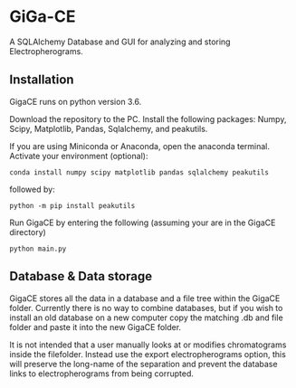 # GiGa-CE
A SQLAlchemy Database and GUI for analyzing and storing Electropherograms. 


## Installation

GigaCE runs on python version 3.6.

Download the repository to the PC. Install the following packages:
Numpy, Scipy, Matplotlib, Pandas, Sqlalchemy, and peakutils. 

If you are using Miniconda or Anaconda, open the anaconda terminal. Activate your environment (optional): 

~~~
conda install numpy scipy matplotlib pandas sqlalchemy peakutils
~~~

followed by: 

~~~
python -m pip install peakutils
~~~

Run GigaCE by entering the following (assuming your are in the GigaCE directory)
~~~
python main.py 
~~~

## Database & Data storage
GigaCE stores all the data in a database and a file tree within the GigaCE folder. Currently there is no way to combine 
databases, but if you wish to install an old database on a new computer copy the matching .db and file folder and paste 
it into the new GigaCE folder.

It is not intended that a user manually looks at or modifies chromatograms inside the filefolder. 
Instead use the export electropherograms option, this will preserve the long-name of the separation and 
prevent the database links to electropherograms from being corrupted. 